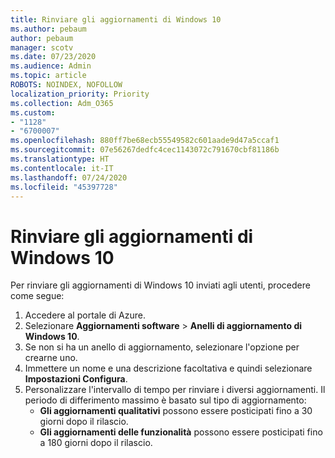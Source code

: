 ```yaml
---
title: Rinviare gli aggiornamenti di Windows 10
ms.author: pebaum
author: pebaum
manager: scotv
ms.date: 07/23/2020
ms.audience: Admin
ms.topic: article
ROBOTS: NOINDEX, NOFOLLOW
localization_priority: Priority
ms.collection: Adm_O365
ms.custom:
- "1128"
- "6700007"
ms.openlocfilehash: 880ff7be68ecb55549582c601aade9d47a5ccaf1
ms.sourcegitcommit: 07e56267dedfc4cec1143072c791670cbf81186b
ms.translationtype: HT
ms.contentlocale: it-IT
ms.lasthandoff: 07/24/2020
ms.locfileid: "45397728"
---
```

# <a name="defer-windows-10-updates"></a>Rinviare gli aggiornamenti di Windows 10

Per rinviare gli aggiornamenti di Windows 10 inviati agli utenti, procedere come segue:

1. Accedere al portale di Azure.
2. Selezionare **Aggiornamenti software**  >  **Anelli di aggiornamento di Windows 10**.
3. Se non si ha un anello di aggiornamento, selezionare l'opzione per crearne uno.
4. Immettere un nome e una descrizione facoltativa e quindi selezionare **Impostazioni Configura**.
5. Personalizzare l'intervallo di tempo per rinviare i diversi aggiornamenti. Il periodo di differimento massimo è basato sul tipo di aggiornamento:
    - **Gli aggiornamenti qualitativi** possono essere posticipati fino a 30 giorni dopo il rilascio.
    - **Gli aggiornamenti delle funzionalità** possono essere posticipati fino a 180 giorni dopo il rilascio.
